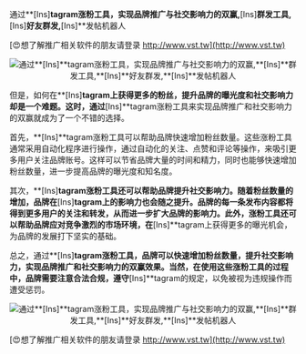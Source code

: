 通过**[Ins]**tagram涨粉工具，实现品牌推广与社交影响力的双赢,**[Ins]**群发工具,**[Ins]**好友群发,**[Ins]**发帖机器人

[😍想了解推广相关软件的朋友请登录 http://www.vst.tw](http://www.vst.tw)

 <center><img src="https://vst.tw/MP4/tuiguang/png/3.png" alt="通过**[Ins]**tagram涨粉工具，实现品牌推广与社交影响力的双赢,**[Ins]**群发工具,**[Ins]**好友群发,**[Ins]**发帖机器人"></center>

但是，如何在**[Ins]**tagram上获得更多的粉丝，提升品牌的曝光度和社交影响力却是一个难题。这时，通过**[Ins]**tagram涨粉工具来实现品牌推广和社交影响力的双赢就成为了一个不错的选择。

首先，**[Ins]**tagram涨粉工具可以帮助品牌快速增加粉丝数量。这些涨粉工具通常采用自动化程序进行操作，通过自动化的关注、点赞和评论等操作，来吸引更多用户关注品牌账号。这样可以节省品牌大量的时间和精力，同时也能够快速增加粉丝数量，进一步提高品牌的曝光度和知名度。

其次，**[Ins]**tagram涨粉工具还可以帮助品牌提升社交影响力。随着粉丝数量的增加，品牌在**[Ins]**tagram上的影响力也会随之提升。品牌的每一条发布内容都将得到更多用户的关注和转发，从而进一步扩大品牌的影响力。此外，涨粉工具还可以帮助品牌应对竞争激烈的市场环境，在**[Ins]**tagram上获得更多的曝光机会，为品牌的发展打下坚实的基础。

总之，通过**[Ins]**tagram涨粉工具，品牌可以快速增加粉丝数量，提升社交影响力，实现品牌推广和社交影响力的双赢效果。当然，在使用这些涨粉工具的过程中，品牌需要注意合法合规，遵守**[Ins]**tagram的规定，以免被视为违规操作而遭受惩罚。

 <center><img src="https://vst.tw/MP4/tuiguang/png/5.png" alt="通过**[Ins]**tagram涨粉工具，实现品牌推广与社交影响力的双赢,**[Ins]**群发工具,**[Ins]**好友群发,**[Ins]**发帖机器人"></center>

[😍想了解推广相关软件的朋友请登录 http://www.vst.tw](http://www.vst.tw)




